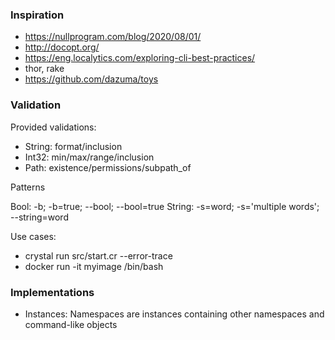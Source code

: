 
### Inspiration

 - https://nullprogram.com/blog/2020/08/01/
 - http://docopt.org/
 - https://eng.localytics.com/exploring-cli-best-practices/
 - thor, rake
 - https://github.com/dazuma/toys

### Validation

Provided validations:

- String: format/inclusion
- Int32: min/max/range/inclusion
- Path: existence/permissions/subpath_of

Patterns

Bool: -b; -b=true; --bool; --bool=true
String: -s=word; -s='multiple words'; --string=word

Use cases:

- crystal run src/start.cr --error-trace
- docker run -it myimage /bin/bash

### Implementations

- Instances: Namespaces are instances containing other namespaces and command-like objects
